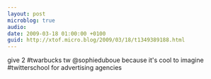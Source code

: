 ```yaml
---
layout: post
microblog: true
audio: 
date: 2009-03-18 01:00:00 +0100
guid: http://xtof.micro.blog/2009/03/18/t1349389188.html
---
```

give 2 #twarbucks tw @sophieduboue because it's cool to imagine #twitterschool for advertising agencies
